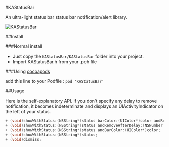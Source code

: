 #KAStatusBar

An ultra-light status bar status bar notification/alert library.

![KAStatusBar](http://i.imgur.com/UjfjjEm.gif)

##Install

###Normal install

* Just copy the `KAStatusBar/KAStatusBar` folder into your project.
* Import KAStatusBar.h from your .pch file

###Using [cocoapods](http://cocoapods.org)

add this line to your Podfile :
`pod 'KAStatusBar'`

##Usage

Here is the self-explanatory API. If you don't specify any delay to remove notification, it becomes indeterminate and displays an UIActivityIndicator on the left of your status.

```objective-c
+ (void)showWithStatus:(NSString*)status barColor:(UIColor*)color andRemoveAfterDelay:(NSNumber *) delay;
+ (void)showWithStatus:(NSString*)status andRemoveAfterDelay:(NSNumber *) delay;
+ (void)showWithStatus:(NSString*)status andBarColor:(UIColor*)color;
+ (void)showWithStatus:(NSString*)status;
+ (void)dismiss;
```

